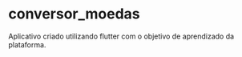# conversor_moedas

Aplicativo criado utilizando flutter com o objetivo de aprendizado da plataforma.

